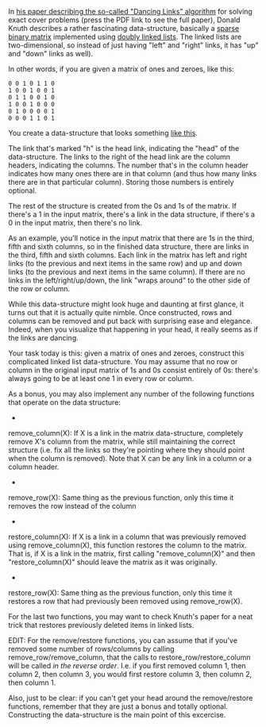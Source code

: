 

In [his paper describing the so-called "Dancing Links" algorithm](http://arxiv.org/abs/cs/0011047) for solving exact cover problems (press the PDF link to see the full paper), Donald Knuth describes a rather fascinating data-structure, basically a [sparse binary matrix](http://en.wikipedia.org/wiki/Sparse_matrix) implemented using [doubly linked lists](http://en.wikipedia.org/wiki/Linked_list#Singly.2C_doubly.2C_and_multiply_linked_lists). The linked lists are two-dimensional, so instead of just having "left" and "right" links, it has "up" and "down" links as well).

In other words, if you are given a matrix of ones and zeroes, like this:

    0 0 1 0 1 1 0
    1 0 0 1 0 0 1
    0 1 1 0 0 1 0
    1 0 0 1 0 0 0
    0 1 0 0 0 0 1
    0 0 0 1 1 0 1

You create a data-structure that looks something [like this](http://i.imgur.com/RXAvI.png).

The link that's marked "h" is the head link, indicating the "head" of the data-structure. The links to the right of the head link are the column headers, indicating the columns. The number that's in the column header indicates how many ones there are in that column (and thus how many links there are in that particular column). Storing those numbers is entirely optional.

The rest of the structure is created from the 0s and 1s of the matrix. If there's a 1 in the input matrix, there's a link in the data structure, if there's a 0 in the input matrix, then there's no link.

As an example, you'll notice in the input matrix that there are 1s in the third, fifth and sixth columns, so in the finished data structure, there are links in the third, fifth and sixth columns. Each link in the matrix has left and right links (to the previous and next items in the same row) and up and down links (to the previous and next items in the same column). If there are no links in the left/right/up/down, the link "wraps around" to the other side of the row or column.

While this data-structure might look huge and daunting at first glance, it turns out that it is actually quite nimble. Once constructed, rows and columns can be removed and put back with surprising ease and elegance. Indeed, when you visualize that happening in your head, it really seems as if the links are dancing.

Your task today is this: given a matrix of ones and zeroes, construct this complicated linked list data-structure. You may assume that no row or column in the original input matrix of 1s and 0s consist entirely of 0s: there's always going to be at least one 1 in every row or column.

As a bonus, you may also implement any number of the following functions that operate on the data structure:

-

remove\_column(X): If X is a link in the matrix data-structure, completely remove X's column from the matrix, while still maintaining the correct structure (i.e. fix all the links so they're pointing where they should point when the column is removed). Note that X can be any link in a column or a column header.

-

remove\_row(X): Same thing as the previous function, only this time it removes the row instead of the column

-

restore\_column(X): If X is a link in a column that was previously removed using remove\_column(X), this function restores the column to the matrix. That is, if X is a link in the matrix, first calling "remove\_column(X)" and then "restore\_column(X)" should leave the matrix as it was originally.

-

restore\_row(X): Same thing as the previous function, only this time it restores a row that had previously been removed using remove\_row(X).

For the last two functions, you may want to check Knuth's paper for a neat trick that restores previously deleted items in linked lists.

EDIT: For the remove/restore functions, you can assume that if you've removed some number of rows/columns by calling remove\_row/remove\_column, that the calls to restore\_row/restore\_column will be called _in the reverse order_. I.e. if you first removed column 1, then column 2, then column 3, you would first restore column 3, then column 2, then column 1.

Also, just to be clear: if you can't get your head around the remove/restore functions, remember that they are just a bonus and totally optional. Constructing the data-structure is the main point of this excercise.

